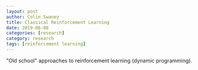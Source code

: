 ```yaml
---
layout: post
author: Colin Swaney
title: Classical Reinforcement Learning
date: 2019-06-08
categories: [research]
category: research
tags: [reinforcement learning]
---
```


"Old school" approaches to reinforcement learning (dynamic programming).
